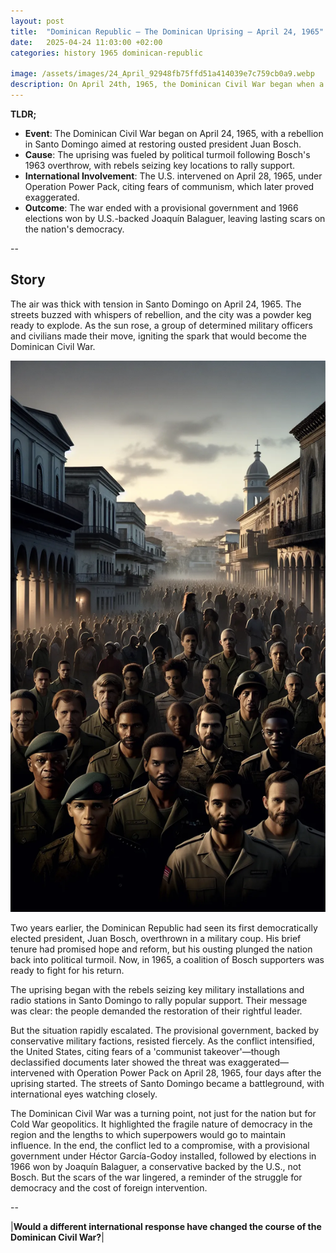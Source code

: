 ```yaml
---
layout: post
title:  "Dominican Republic – The Dominican Uprising – April 24, 1965"
date:   2025-04-24 11:03:00 +02:00
categories: history 1965 dominican-republic

image: /assets/images/24_April_92948fb75ffd51a414039e7c759cb0a9.webp
description: On April 24th, 1965, the Dominican Civil War began when a group of military officers and civilians attempted to restore the democratically elected president Juan Bosch, who had been overthrown in a coup in 1963.
---
```


**TLDR;**
- **Event**: The Dominican Civil War began on April 24, 1965, with a rebellion in Santo Domingo aimed at restoring ousted president Juan Bosch.
- **Cause**: The uprising was fueled by political turmoil following Bosch's 1963 overthrow, with rebels seizing key locations to rally support.
- **International Involvement**: The U.S. intervened on April 28, 1965, under Operation Power Pack, citing fears of communism, which later proved exaggerated.
- **Outcome**: The war ended with a provisional government and 1966 elections won by U.S.-backed Joaquín Balaguer, leaving lasting scars on the nation's democracy.

--


## Story
The air was thick with tension in Santo Domingo on April 24, 1965. The streets buzzed with whispers of rebellion, and the city was a powder keg ready to explode. As the sun rose, a group of determined military officers and civilians made their move, igniting the spark that would become the Dominican Civil War.

![Image](/assets/images/24_April_92948fb75ffd51a414039e7c759cb0a9.webp)

Two years earlier, the Dominican Republic had seen its first democratically elected president, Juan Bosch, overthrown in a military coup. His brief tenure had promised hope and reform, but his ousting plunged the nation back into political turmoil. Now, in 1965, a coalition of Bosch supporters was ready to fight for his return.

The uprising began with the rebels seizing key military installations and radio stations in Santo Domingo to rally popular support. Their message was clear: the people demanded the restoration of their rightful leader.

But the situation rapidly escalated. The provisional government, backed by conservative military factions, resisted fiercely. As the conflict intensified, the United States, citing fears of a 'communist takeover'—though declassified documents later showed the threat was exaggerated—intervened with Operation Power Pack on April 28, 1965, four days after the uprising started. The streets of Santo Domingo became a battleground, with international eyes watching closely.

The Dominican Civil War was a turning point, not just for the nation but for Cold War geopolitics. It highlighted the fragile nature of democracy in the region and the lengths to which superpowers would go to maintain influence. In the end, the conflict led to a compromise, with a provisional government under Héctor García-Godoy installed, followed by elections in 1966 won by Joaquín Balaguer, a conservative backed by the U.S., not Bosch. But the scars of the war lingered, a reminder of the struggle for democracy and the cost of foreign intervention.


--

|**Would a different international response have changed the course of the Dominican Civil War?**|

